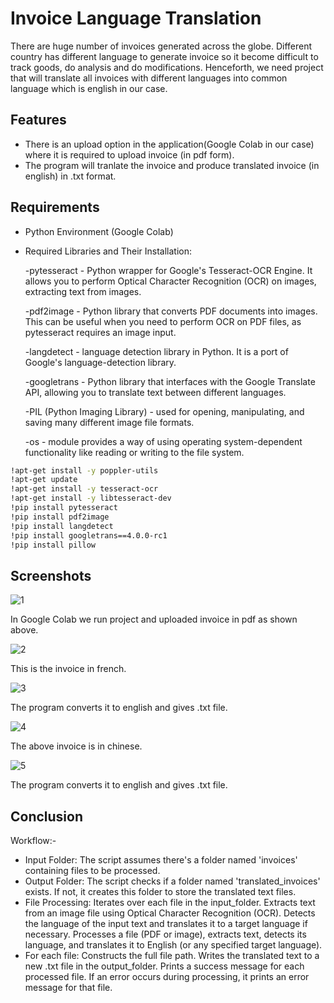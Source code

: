 
# Invoice Language Translation

There are huge number of invoices generated across the globe. Different country has different language to generate invoice so it become difficult to track goods, do analysis and do modifications. Henceforth, we need project that will translate all invoices with different languages into common language which is english in our case.

## Features

* There is an upload option in the application(Google Colab in our case) where it is required to upload invoice (in pdf form).
* The program will tranlate the invoice and produce translated invoice (in english) in .txt format.

## Requirements

* Python Environment (Google Colab)
* Required Libraries and Their Installation:

    -pytesseract - Python wrapper for Google's Tesseract-OCR Engine. It allows you to perform Optical Character Recognition (OCR) on images, extracting text from images.

    -pdf2image - Python library that converts PDF documents into images. This can be useful when you need to perform OCR on PDF files, as pytesseract requires an image input.

    -langdetect - language detection library in Python. It is a port of Google's language-detection library.

    -googletrans - Python library that interfaces with the Google Translate API, allowing you to translate text between different languages.

    -PIL (Python Imaging Library) - used for opening, manipulating, and saving many different image file formats.

    -os - module provides a way of using operating system-dependent functionality like reading or writing to the file system.


```bash
!apt-get install -y poppler-utils
!apt-get update
!apt-get install -y tesseract-ocr
!apt-get install -y libtesseract-dev
!pip install pytesseract
!pip install pdf2image
!pip install langdetect
!pip install googletrans==4.0.0-rc1
!pip install pillow
```

## Screenshots

![1](https://github.com/user-attachments/assets/db442797-2c30-4118-9337-63f21a840bca)


In Google Colab we run project and uploaded invoice in pdf as shown above.

![2](https://github.com/user-attachments/assets/c0a23563-4945-4661-8202-b9d4dc0cb506)


This is the invoice in french.

![3](https://github.com/user-attachments/assets/25b23d3f-ae74-47c5-91bb-ba829a0398dc)


The program converts it to english and gives .txt file.

![4](https://github.com/user-attachments/assets/cca427ac-45ee-4c47-91b8-df702aff2add)


The above invoice is in chinese.

![5](https://github.com/user-attachments/assets/600d2109-9804-4911-876b-1161dc47c198)


The program converts it to english and gives .txt file.

## Conclusion

Workflow:-

* Input Folder: The script assumes there's a folder named 'invoices' containing files to be processed.
* Output Folder: The script checks if a folder named 'translated_invoices' exists. If not, it creates this folder to store the translated text files.
* File Processing:
Iterates over each file in the input_folder.
Extracts text from an image file using Optical Character Recognition (OCR).
Detects the language of the input text and translates it to a target language if necessary.
Processes a file (PDF or image), extracts text, detects its language, and translates it to English (or any specified target language).
* For each file:
Constructs the full file path.
Writes the translated text to a new .txt file in the output_folder.
Prints a success message for each processed file.
If an error occurs during processing, it prints an error message for that file.
